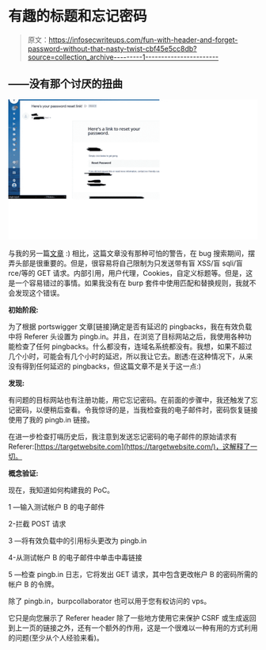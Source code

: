 # 有趣的标题和忘记密码

> 原文：<https://infosecwriteups.com/fun-with-header-and-forget-password-without-that-nasty-twist-cbf45e5cc8db?source=collection_archive---------1----------------------->

## ——没有那个讨厌的扭曲

![](img/b979bfeef221c67451ccce854871538a.png)

与我的另一篇[文章](https://medium.com/bugbountywriteup/fun-with-header-and-forget-password-with-a-twist-af095b426fb2) :)
相比，这篇文章没有那种可怕的警告，在 bug 搜索期间，摆弄头部是很重要的。但是，很容易将自己限制为只发送带有盲 XSS/盲 sqli/盲 rce/等的 GET 请求。内部引用，用户代理，Cookies，自定义标题等。但是，这是一个容易错过的事情。如果我没有在 burp 套件中使用匹配和替换规则，我就不会发现这个错误。

**初始阶段:**

为了根据 portswigger 文章[链接]确定是否有延迟的 pingbacks，我在有效负载中将 Referer 头设置为 pingb.in。并且，在浏览了目标网站之后，我使用各种功能检查了任何 pingbacks。什么都没有，连域名系统都没有。我想，如果不超过几个小时，可能会有几个小时的延迟，所以我让它去。剧透:在这种情况下，从来没有得到任何延迟的 pingbacks，但这篇文章不是关于这一点:)

**发现:**

有问题的目标网站也有注册功能，用它忘记密码。在前面的步骤中，我还触发了忘记密码，以便稍后查看。令我惊讶的是，当我检查我的电子邮件时，密码恢复链接使用了我的 pingb.in 链接。

在进一步检查打嗝历史后，我注意到发送忘记密码的电子邮件的原始请求有 Referer:[https://targetwebsite.com](https://targetwebsite.com/)，这解释了一切。

**概念验证:**

现在，我知道如何构建我的 PoC。

1 —输入测试帐户 B 的电子邮件

2-拦截 POST 请求

3 —将有效负载中的引用标头更改为 pingb.in

4-从测试帐户 B 的电子邮件中单击中毒链接

5 —检查 pingb.in 日志，它将发出 GET 请求，其中包含更改帐户 B 的密码所需的帐户 B 的令牌。

除了 pingb.in，burpcollaborator 也可以用于您有权访问的 vps。

它只是向您展示了 Referer header 除了一些地方使用它来保护 CSRF 或生成返回到上一页的链接之外，还有一个额外的作用，这是一个很难以一种有用的方式利用的问题(至少从个人经验来看)。
